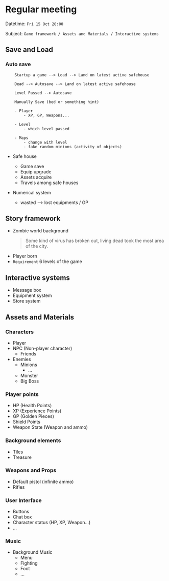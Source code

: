# Regular meeting

Datetime: `Fri 15 Oct 20:00`

Subject: `Game framework / Assets and Materials / Interactive systems`

## Save and Load


### Auto save

```
    Startup a game --> Load --> Land on latest active safehouse
    
    Dead --> Autosave --> Land on latest active safehouse

    Level Passed --> Autosave

    Manually Save (bed or something hint)
```


```
    - Player
        - XP, GP, Weapons...

    - Level
        - which level passed
    
    - Maps
        - change with level
        - fake random minions (activity of objects)
```

- Safe house
    - Game save
    - Equip upgrade
    - Assets acquire
    - Travels among safe houses

- Numerical system
    - wasted --> lost equipments / GP

## Story framework
- Zombie world background
    > Some kind of virus has broken out, living dead took the most area of the city.
- Player born
- `Requirement` 6 levels of the game



## Interactive systems
- Message box
- Equipment system
- Store system


## Assets and Materials
### Characters
- Player
- NPC (Non-player character)
    - Friends
- Enemies
    - Minions
        - ...
    - Monster
    - Big Boss

### Player points
- HP (Health Points)
- XP (Experience Points)
- GP (Golden Pieces)
- Shield Points
- Weapon State (Weapon and ammo)

### Background elements
- Tiles
- Treasure

### Weapons and Props
- Default pistol (infinite ammo) 
- Rifles

### User Interface
- Buttons
- Chat box
- Character status (HP, XP, Weapon...)
- ...

### Music
- Background Music
    - Menu
    - Fighting
    - Foot
    - ...
